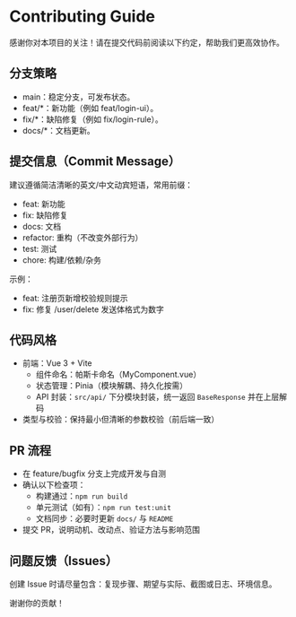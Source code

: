 # Contributing Guide

感谢你对本项目的关注！请在提交代码前阅读以下约定，帮助我们更高效协作。

## 分支策略
- main：稳定分支，可发布状态。
- feat/*：新功能（例如 feat/login-ui）。
- fix/*：缺陷修复（例如 fix/login-rule）。
- docs/*：文档更新。

## 提交信息（Commit Message）
建议遵循简洁清晰的英文/中文动宾短语，常用前缀：
- feat: 新功能
- fix: 缺陷修复
- docs: 文档
- refactor: 重构（不改变外部行为）
- test: 测试
- chore: 构建/依赖/杂务

示例：
- feat: 注册页新增校验规则提示
- fix: 修复 /user/delete 发送体格式为数字

## 代码风格
- 前端：Vue 3 + Vite
  - 组件命名：帕斯卡命名（MyComponent.vue）
  - 状态管理：Pinia（模块解耦、持久化按需）
  - API 封装：`src/api/` 下分模块封装，统一返回 `BaseResponse` 并在上层解码
- 类型与校验：保持最小但清晰的参数校验（前后端一致）

## PR 流程
- 在 feature/bugfix 分支上完成开发与自测
- 确认以下检查项：
  - 构建通过：`npm run build`
  - 单元测试（如有）：`npm run test:unit`
  - 文档同步：必要时更新 `docs/` 与 `README`
- 提交 PR，说明动机、改动点、验证方法与影响范围

## 问题反馈（Issues）
创建 Issue 时请尽量包含：复现步骤、期望与实际、截图或日志、环境信息。

谢谢你的贡献！